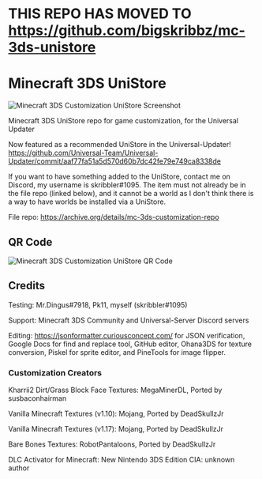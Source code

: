 # THIS REPO HAS MOVED TO https://github.com/bigskribbz/mc-3ds-unistore

# Minecraft 3DS UniStore
![Minecraft 3DS Customization UniStore Screenshot](https://raw.githubusercontent.com/susbaconhairman/mc-3ds-unistore/main/img/unistore-preview.png)

Minecraft 3DS UniStore repo for game customization, for the Universal Updater

Now featured as a recommended UniStore in the Universal-Updater! https://github.com/Universal-Team/Universal-Updater/commit/aaf77fa51a5d570d60b7dc42fe79e749ca8338de

If you want to have something added to the UniStore, contact me on Discord, my username is skribbler#1095. The item must not already be in the file repo (linked below), and it cannot be a world as I don't think there is a way to have worlds be installed via a UniStore.

File repo: https://archive.org/details/mc-3ds-customization-repo

## QR Code
![Minecraft 3DS Customization UniStore QR Code](https://github.com/susbaconhairman/mc-3ds-unistore/raw/main/img/qr/qr-new.png)

## Credits
Testing: Mr.Dingus#7918, Pk11, myself (skribbler#1095)

Support: Minecraft 3DS Community and Universal-Server Discord servers

Editing: https://jsonformatter.curiousconcept.com/ for JSON verification, Google Docs for find and replace tool, GitHub editor, Ohana3DS for texture conversion, Piskel for sprite editor, and PineTools for image flipper.

### Customization Creators
Kharrii2 Dirt/Grass Block Face Textures: MegaMinerDL, Ported by susbaconhairman

Vanilla Minecraft Textures (v1.10): Mojang, Ported by DeadSkullzJr

Vanilla Minecraft Textures (v1.17): Mojang, Ported by DeadSkullzJr

Bare Bones Textures: RobotPantaloons, Ported by DeadSkullzJr

DLC Activator for Minecraft: New Nintendo 3DS Edition CIA: unknown author
